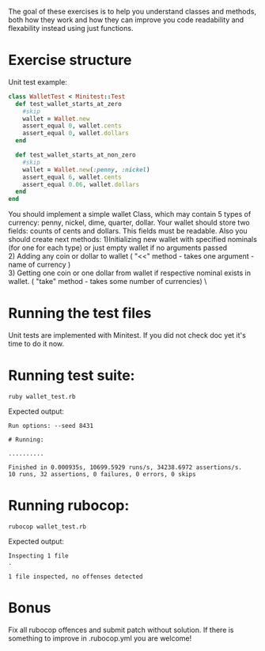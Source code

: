 The goal of these exercises is to help you understand classes and methods, both how they work and how they can improve you code readability and flexability instead using just functions.

# Exercise structure
Unit test example:
```ruby
class WalletTest < Minitest::Test
  def test_wallet_starts_at_zero
    #skip
    wallet = Wallet.new
    assert_equal 0, wallet.cents
    assert_equal 0, wallet.dollars
  end

  def test_wallet_starts_at_non_zero
    #skip
    wallet = Wallet.new(:penny, :nickel)
    assert_equal 6, wallet.cents
    assert_equal 0.06, wallet.dollars
  end
end
```
You should implement a simple wallet Class, which may contain 5 types of currency: penny, nickel, dime, quarter, dollar.
Your wallet should store two fields: counts of cents and dollars. This fields must be readable.
Also you should create next methods: 
1)Initializing new wallet with specified nominals (for one for each type) or just empty wallet if no arguments passed \
2) Adding any coin or dollar to wallet ( "<<" method - takes one argument - name of currency ) \
3) Getting one coin or one dollar from wallet if respective nominal exists in wallet. ( "take" method - takes some number of currencies) \

# Running the test files
Unit tests are implemented with Minitest. If you did not check doc yet it's time to do it now.

# Running test suite:
```console
ruby wallet_test.rb
```
Expected output:
```console
Run options: --seed 8431

# Running:

..........

Finished in 0.000935s, 10699.5929 runs/s, 34238.6972 assertions/s.
10 runs, 32 assertions, 0 failures, 0 errors, 0 skips
```

# Running rubocop:
```console
rubocop wallet_test.rb
```

Expected output:
```console
Inspecting 1 file
.

1 file inspected, no offenses detected
```

# Bonus
Fix all rubocop offences and submit patch without solution. If there is something to improve in .rubocop.yml you are welcome!


